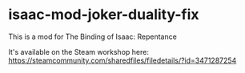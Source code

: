 # isaac-mod-joker-duality-fix

This is a mod for The Binding of Isaac: Repentance

It's available on the Steam workshop here: https://steamcommunity.com/sharedfiles/filedetails/?id=3471287254